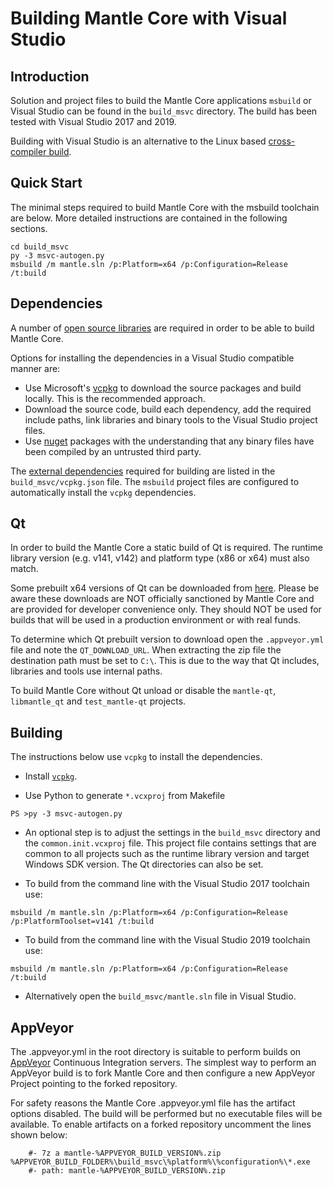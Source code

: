 Building Mantle Core with Visual Studio
========================================

Introduction
---------------------
Solution and project files to build the Mantle Core applications `msbuild` or Visual Studio can be found in the `build_msvc` directory. The build has been tested with Visual Studio 2017 and 2019.

Building with Visual Studio is an alternative to the Linux based [cross-compiler build](https://github.com/mantle/mantle/blob/master/doc/build-windows.md).

Quick Start
---------------------
The minimal steps required to build Mantle Core with the msbuild toolchain are below. More detailed instructions are contained in the following sections.

```
cd build_msvc
py -3 msvc-autogen.py
msbuild /m mantle.sln /p:Platform=x64 /p:Configuration=Release /t:build
```

Dependencies
---------------------
A number of [open source libraries](https://github.com/mantle/mantle/blob/master/doc/dependencies.md) are required in order to be able to build Mantle Core.

Options for installing the dependencies in a Visual Studio compatible manner are:

- Use Microsoft's [vcpkg](https://docs.microsoft.com/en-us/cpp/vcpkg) to download the source packages and build locally. This is the recommended approach.
- Download the source code, build each dependency, add the required include paths, link libraries and binary tools to the Visual Studio project files.
- Use [nuget](https://www.nuget.org/) packages with the understanding that any binary files have been compiled by an untrusted third party.

The [external dependencies](https://github.com/mantle/mantle/blob/master/doc/dependencies.md) required for building are listed in the `build_msvc/vcpkg.json` file. The `msbuild` project files are configured to automatically install the `vcpkg` dependencies.

Qt
---------------------
In order to build the Mantle Core a static build of Qt is required. The runtime library version (e.g. v141, v142) and platform type (x86 or x64) must also match.

Some prebuilt x64 versions of Qt can be downloaded from [here](https://github.com/sipsorcery/qt_win_binary/releases). Please be aware these downloads are NOT officially sanctioned by Mantle Core and are provided for developer convenience only. They should NOT be used for builds that will be used in a production environment or with real funds.

To determine which Qt prebuilt version to download open the `.appveyor.yml` file and note the `QT_DOWNLOAD_URL`. When extracting the zip file the destination path must be set to `C:\`. This is due to the way that Qt includes, libraries and tools use internal paths.

To build Mantle Core without Qt unload or disable the `mantle-qt`, `libmantle_qt` and `test_mantle-qt` projects.

Building
---------------------
The instructions below use `vcpkg` to install the dependencies.

- Install [`vcpkg`](https://github.com/Microsoft/vcpkg).

- Use Python to generate `*.vcxproj` from Makefile

```
PS >py -3 msvc-autogen.py
```

- An optional step is to adjust the settings in the `build_msvc` directory and the `common.init.vcxproj` file. This project file contains settings that are common to all projects such as the runtime library version and target Windows SDK version. The Qt directories can also be set.

- To build from the command line with the Visual Studio 2017 toolchain use:

```
msbuild /m mantle.sln /p:Platform=x64 /p:Configuration=Release /p:PlatformToolset=v141 /t:build
```

- To build from the command line with the Visual Studio 2019 toolchain use:

```
msbuild /m mantle.sln /p:Platform=x64 /p:Configuration=Release /t:build
```

- Alternatively open the `build_msvc/mantle.sln` file in Visual Studio.

AppVeyor
---------------------
The .appveyor.yml in the root directory is suitable to perform builds on [AppVeyor](https://www.appveyor.com/) Continuous Integration servers. The simplest way to perform an AppVeyor build is to fork Mantle Core and then configure a new AppVeyor Project pointing to the forked repository.

For safety reasons the Mantle Core .appveyor.yml file has the artifact options disabled. The build will be performed but no executable files will be available. To enable artifacts on a forked repository uncomment the lines shown below:

```
    #- 7z a mantle-%APPVEYOR_BUILD_VERSION%.zip %APPVEYOR_BUILD_FOLDER%\build_msvc\%platform%\%configuration%\*.exe
    #- path: mantle-%APPVEYOR_BUILD_VERSION%.zip
```
